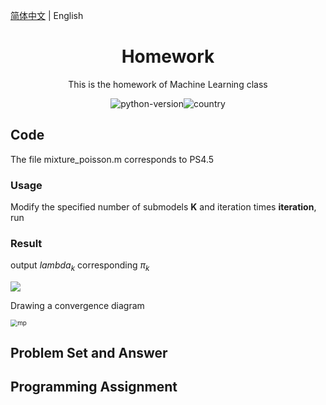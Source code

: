  [简体中文](./README.zh-CN.md) | English

<h1 align="center">Homework</h1>
<div align="center">



This is the homework of Machine Learning class

![python-version](https://img.shields.io/badge/python-3.7-blue)![country](https://img.shields.io/badge/country-China-red)

</div>

## Code

The file mixture_poisson.m corresponds to PS4.5

### Usage

Modify the specified number of submodels **K** and iteration times **iteration**, run

### Result

output $lambda_k$ corresponding $\pi_k$

![](https://img-blog.csdnimg.cn/20191012155910125.png)

Drawing a convergence diagram

<img src="https://img-blog.csdnimg.cn/20191012155806189.jpg" alt="mp" style="zoom:70%;" />

## Problem Set and  Answer



## Programming Assignment

 

